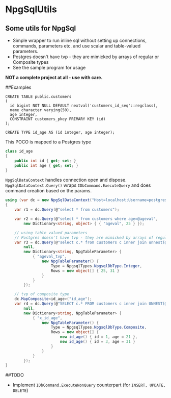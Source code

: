 # NpgSqlUtils

## Some utils for NpgSql

- Simple wrapper to run inline sql without setting up connections, commands, parameters etc. and use scalar and table-valued parameters. 
- Postgres doesn't have tvp - they are mimicked by arrays of regular or Composite types
- See the sample program for usage

**NOT a complete project at all - use with care.**



##Examples

```
CREATE TABLE public.customers
(
  id bigint NOT NULL DEFAULT nextval('customers_id_seq'::regclass),
  name character varying(50),
  age integer,
  CONSTRAINT customers_pkey PRIMARY KEY (id)
);

CREATE TYPE id_age AS (id integer, age integer);
```

This POCO is mapped to a Postgres type
```csharp
class id_age
{
	public int id { get; set; }
	public int age { get; set; }
}
```


`NpgSqlDataContext` handles connection open and dispose. `NpgSqlDataContext.Query()` wraps `IDbCommand.ExecuteQuery` and does command creation based on the params.
```csharp
using (var dc = new NpgSqlDataContext("Host=localhost;Username=postgres;Password=admin;Database=TEST"))
{
	var r1 = dc.Query(@"select * from customers");

	var r2 = dc.Query(@"select * from customers where age=@ageval",
		new Dictionary<string, object> { { "ageval", 25 } });

	// using table valued parameters
	// Postgres doesn't have tvp - they are mimicked by arrays of regular or Composite types
	var r3 = dc.Query(@"select c.* from customers c inner join unnest(@ageval_tvp) tvp on c.age = tvp",
		null,
		new Dictionary<string, NpgTableParameter> {
			{ "ageval_tvp",
				new NpgTableParameter() {
					Type = NpgsqlTypes.NpgsqlDbType.Integer,
					Rows = new object[] { 25, 31 }
				}
			}
		});

	// tvp of composite type
	dc.MapComposite<id_age>("id_age");
	var r4 = dc.Query(@"SELECT c.* FROM customers c inner join UNNEST(@x_id_age) x on c.age = x.age and c.id = x.id",
		null,
		new Dictionary<string, NpgTableParameter> {
			{ "x_id_age",
				new NpgTableParameter() {
					Type = NpgsqlTypes.NpgsqlDbType.Composite,
					Rows = new object[] {
						new id_age() { id = 1, age = 21 },
						new id_age() { id = 3, age = 31 }
					}
				}
			}
		});
}
```

##TODO
- Implement `IDbCommand.ExecuteNonQuery` counterpart (for `INSERT, UPDATE, DELETE`)